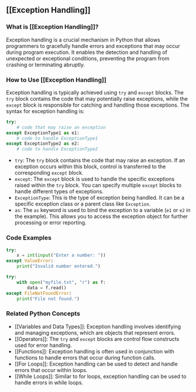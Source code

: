 ## [[Exception Handling]]

### What is [[Exception Handling]]?
Exception handling is a crucial mechanism in Python that allows programmers to gracefully handle errors and exceptions that may occur during program execution. It enables the detection and handling of unexpected or exceptional conditions, preventing the program from crashing or terminating abruptly.

### How to Use [[Exception Handling]]
Exception handling is typically achieved using `try` and `except` blocks. The `try` block contains the code that may potentially raise exceptions, while the `except` block is responsible for catching and handling those exceptions. The syntax for exception handling is:

```python
try:
    # code that may raise an exception
except ExceptionType1 as e1:
    # code to handle ExceptionType1
except ExceptionType2 as e2:
    # code to handle ExceptionType2
```
- `try`: The `try` block contains the code that may raise an exception. If an exception occurs within this block, control is transferred to the corresponding `except` block.
- `except`: The `except` block is used to handle the specific exceptions raised within the `try` block. You can specify multiple `except` blocks to handle different types of exceptions.
- `ExceptionType`: This is the type of exception being handled. It can be a specific exception class or a parent class like `Exception`.
- `as`: The `as` keyword is used to bind the exception to a variable (`e1` or `e2` in the example). This allows you to access the exception object for further processing or error reporting.

### Code Examples
```python
try:
    x = int(input("Enter a number: "))
except ValueError:
    print("Invalid number entered.")
```

```python
try:
    with open("myfile.txt", "r") as f:
        data = f.read()
except FileNotFoundError:
    print("File not found.")
```

### Related Python Concepts

- [[Variables and Data Types]]: Exception handling involves identifying and managing exceptions, which are objects that represent errors.
- [[Operators]]: The `try` and `except` blocks are control flow constructs used for error handling.
- [[Functions]]: Exception handling is often used in conjunction with functions to handle errors that occur during function calls.
- [[For Loops]]: Exception handling can be used to detect and handle errors that occur within loops.
- [[While Loops]]: Similar to for loops, exception handling can be used to handle errors in while loops.